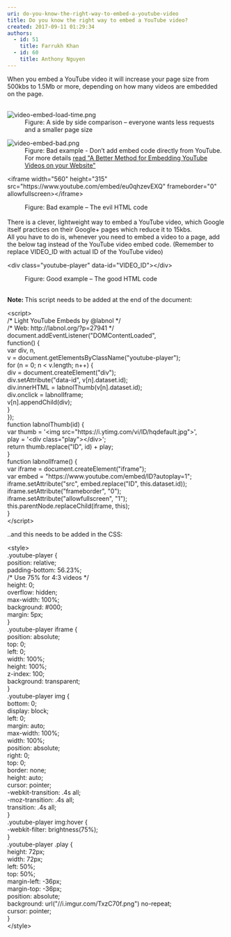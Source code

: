 ```yaml
---
uri: do-you-know-the-right-way-to-embed-a-youtube-video
title: Do you know the right way to embed a YouTube video?
created: 2017-09-11 01:29:34
authors:
  - id: 51
    title: Farrukh Khan
  - id: 60
    title: Anthony Nguyen
---
```





<span class='intro'> When you embed a YouTube video it will increase your page size from 500kbs to 1.5Mb or more, depending on how many videos are embedded on the page.<br><br> </span>

<dl class="image"><dt> <img src="/PublishingImages/video-embed-load-time.png" alt="video-embed-load-time.png" /> </dt><dd>Figure&#58; A side by side comparison – everyone wants less requests and a smaller page size</dd></dl><dl class="badImage"><dt><img src="/PublishingImages/video-embed-bad.png" alt="video-embed-bad.png" /> </dt> <dd>Figure&#58; Bad example - Don’t add embed code directly from YouTube. For more details <a href="https&#58;//www.labnol.org/internet/light-youtube-embeds/27941/">read &quot;A Better Method for Embedding YouTube Videos on your Website&quot; </a></dd></dl><p class="ssw15-rteElement-CodeArea">&lt;iframe width=&quot;560&quot; height=&quot;315&quot; src=&quot;https&#58;//www.youtube.com/embed/eu0qhzevEXQ&quot; frameborder=&quot;0&quot; allowfullscreen&gt;&lt;/iframe&gt;</p><dd class="ssw15-rteElement-FigureBad">Figure&#58; Bad example – The evil HTML code</dd> <br>There is a clever, lightweight way to embed a YouTube video, which Google itself practices on their Google+ pages which reduce it to 15kbs.<br>All you have to do is, whenever you need to embed a video to a page, add the below tag instead of the YouTube video embed code. (Remember to replace VIDEO_ID with actual ID of the YouTube video)<br><p class="ssw15-rteElement-CodeArea">&lt;div class=&quot;youtube-player&quot; data-id=&quot;VIDEO_ID&quot;&gt;&lt;/div&gt;</p><dd class="ssw15-rteElement-FigureGood">Figure&#58; Good example – The good HTML code</dd><br> 
<p><strong>Note&#58; </strong>This script needs to be added at the end of the document&#58; <br></p><p class="ssw15-rteElement-CodeArea">&lt;script&gt;<br>/* Light YouTube Embeds by @labnol */<br>/* Web&#58; http&#58;//labnol.org/?p=27941 */<br>document.addEventListener(&quot;DOMContentLoaded&quot;,<br>function() &#123;<br>var div, n,<br>v = document.getElementsByClassName(&quot;youtube-player&quot;);<br>for (n = 0; n &lt; v.length; n++) &#123;<br>div = document.createElement(&quot;div&quot;);<br>div.setAttribute(&quot;data-id&quot;, v[n].dataset.id);<br>div.innerHTML = labnolThumb(v[n].dataset.id);<br>div.onclick = labnolIframe;<br>v[n].appendChild(div);<br>&#125;<br>&#125;);<br>function labnolThumb(id) &#123;<br>var thumb = '&lt;img src=&quot;https&#58;//i.ytimg.com/vi/ID/hqdefault.jpg&quot;&gt;',<br>play = '&lt;div class=&quot;play&quot;&gt;&lt;/div&gt;';<br>return thumb.replace(&quot;ID&quot;, id) + play;<br>&#125;<br>function labnolIframe() &#123;<br>var iframe = document.createElement(&quot;iframe&quot;);<br>var embed = &quot;https&#58;//www.youtube.com/embed/ID?autoplay=1&quot;;<br>iframe.setAttribute(&quot;src&quot;, embed.replace(&quot;ID&quot;, this.dataset.id));<br>iframe.setAttribute(&quot;frameborder&quot;, &quot;0&quot;);<br>iframe.setAttribute(&quot;allowfullscreen&quot;, &quot;1&quot;);<br>this.parentNode.replaceChild(iframe, this);<br>&#125;<br>&lt;/script&gt;​<br></p><p>..and this needs to be added in the CSS&#58; <br></p><p class="ssw15-rteElement-CodeArea">&lt;style&gt;<br>.youtube-player &#123;<br>position&#58; relative;<br>padding-bottom&#58; 56.23%;<br>/* Use 75% for 4&#58;3 videos */<br>height&#58; 0;<br>overflow&#58; hidden;<br>max-width&#58; 100%;<br>background&#58; #000;<br>margin&#58; 5px;<br>&#125;<br>.youtube-player iframe &#123;<br>position&#58; absolute;<br>top&#58; 0;<br>left&#58; 0;<br>width&#58; 100%;<br>height&#58; 100%;<br>z-index&#58; 100;<br>background&#58; transparent;<br>&#125;<br>.youtube-player img &#123;<br>bottom&#58; 0;<br>display&#58; block;<br>left&#58; 0;<br>margin&#58; auto;<br>max-width&#58; 100%;<br>width&#58; 100%;<br>position&#58; absolute;<br>right&#58; 0;<br>top&#58; 0;<br>border&#58; none;<br>height&#58; auto;<br>cursor&#58; pointer;<br>-webkit-transition&#58; .4s all;<br>-moz-transition&#58; .4s all;<br>transition&#58; .4s all;<br>&#125;<br>.youtube-player img&#58;hover &#123;<br>-webkit-filter&#58; brightness(75%);<br>&#125;<br>.youtube-player .play &#123;<br>height&#58; 72px;<br>width&#58; 72px;<br>left&#58; 50%;<br>top&#58; 50%;<br>margin-left&#58; -36px;<br>margin-top&#58; -36px;<br>position&#58; absolute;<br>background&#58; url(&quot;//i.imgur.com/TxzC70f.png&quot;) no-repeat;<br>cursor&#58; pointer;<br>&#125;<br>&lt;/style&gt;</p><p>​<br></p>


